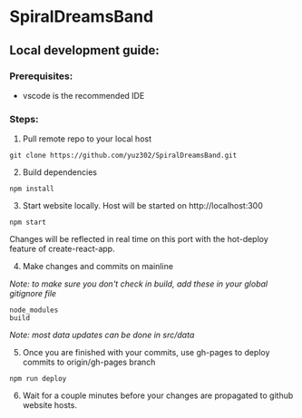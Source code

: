 # SpiralDreamsBand

## Local development guide:

### Prerequisites:
- vscode is the recommended IDE

### Steps:

1) Pull remote repo to your local host
```
git clone https://github.com/yuz302/SpiralDreamsBand.git
```

2) Build dependencies
```
npm install
```

3) Start website locally. Host will be started on http://localhost:300
```
npm start
```
Changes will be reflected in real time on this port with the hot-deploy feature of create-react-app.

4) Make changes and commits on mainline

 _Note: to make sure you don't check in build, add these in your global gitignore file_
```
node_modules
build
```

 _Note: most data updates can be done in src/data_

5) Once you are finished with your commits, use gh-pages to deploy commits to origin/gh-pages branch
```
npm run deploy
```

6) Wait for a couple minutes before your changes are propagated to github website hosts.